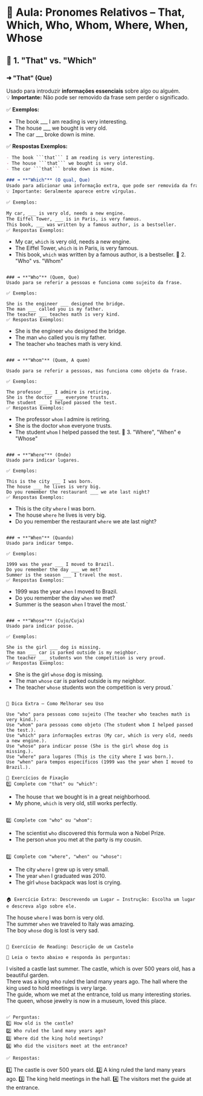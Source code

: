 # 📌 Aula: Pronomes Relativos – That, Which, Who, Whom, Where, When, Whose

## 🔹 1. "That" vs. "Which"

### ➜ **"That"** (Que)
Usado para introduzir **informações essenciais** sobre algo ou alguém.  
💡 **Importante:** Não pode ser removido da frase sem perder o significado.

✅ **Exemplos:**
- The book ___ I am reading is very interesting.
- The house ___ we bought is very old.
- The car ___ broke down is mine.

✅ **Respostas Exemplos:**
```markdown
- The book ```that``` I am reading is very interesting.
- The house ```that``` we bought is very old.
- The car ```that``` broke down is mine.
  
### ➜ **"Which"** (O qual, Que)
Usado para adicionar uma informação extra, que pode ser removida da frase sem alterar o significado principal.
💡 Importante: Geralmente aparece entre vírgulas.

✅ Exemplos:

My car, ___ is very old, needs a new engine.
The Eiffel Tower, ___ is in Paris, is very famous.
This book, ___ was written by a famous author, is a bestseller.
✅ Respostas Exemplos:

```
- My car, ```which``` is very old, needs a new engine.
- The Eiffel Tower, ```which``` is in Paris, is very famous.
- This book, ```which``` was written by a famous author, is a bestseller.
🔹 2. "Who" vs. "Whom"
```

### ➜ **"Who"** (Quem, Que)
Usado para se referir a pessoas e funciona como sujeito da frase.

✅ Exemplos:

She is the engineer ___ designed the bridge.
The man ___ called you is my father.
The teacher ___ teaches math is very kind.
✅ Respostas Exemplos:

```
- She is the engineer ```who``` designed the bridge.
- The man ```who``` called you is my father.
- The teacher ```who``` teaches math is very kind.
```

### ➜ **"Whom"** (Quem, A quem)

Usado para se referir a pessoas, mas funciona como objeto da frase.

✅ Exemplos:

The professor ___ I admire is retiring.
She is the doctor ___ everyone trusts.
The student ___ I helped passed the test.
✅ Respostas Exemplos:

```
- The professor ```whom``` I admire is retiring.
- She is the doctor ```whom``` everyone trusts.
- The student ```whom``` I helped passed the test.
🔹 3. "Where", "When" e "Whose"
```

### ➜ **"Where"** (Onde)
Usado para indicar lugares.

✅ Exemplos:

This is the city ___ I was born.
The house ___ he lives is very big.
Do you remember the restaurant ___ we ate last night?
✅ Respostas Exemplos:

```
- This is the city ```where``` I was born.
- The house ```where``` he lives is very big.
- Do you remember the restaurant ```where``` we ate last night?
```
  
### ➜ **"When"** (Quando)
Usado para indicar tempo.

✅ Exemplos:

1999 was the year ___ I moved to Brazil.
Do you remember the day ___ we met?
Summer is the season ___ I travel the most.
✅ Respostas Exemplos:

```
- 1999 was the year ```when``` I moved to Brazil.
- Do you remember the day ```when``` we met?
- Summer is the season ```when``` I travel the most.`
```

### ➜ **"Whose"** (Cujo/Cuja)
Usado para indicar posse.

✅ Exemplos:

She is the girl ___ dog is missing.
The man ___ car is parked outside is my neighbor.
The teacher ___ students won the competition is very proud.
✅ Respostas Exemplos:

```
- She is the girl ```whose``` dog is missing.
- The man ```whose``` car is parked outside is my neighbor.
- The teacher ```whose``` students won the competition is very proud.`
```

📝 Dica Extra – Como Melhorar seu Uso

Use "who" para pessoas como sujeito (The teacher who teaches math is very kind.).
Use "whom" para pessoas como objeto (The student whom I helped passed the test.).
Use "which" para informações extras (My car, which is very old, needs a new engine.).
Use "whose" para indicar posse (She is the girl whose dog is missing.).
Use "where" para lugares (This is the city where I was born.).
Use "when" para tempos específicos (1999 was the year when I moved to Brazil.).

🎯 Exercícios de Fixação
1️⃣ Complete com "that" ou "which":

```
- The house ```that``` we bought is in a great neighborhood.
- My phone, ```which``` is very old, still works perfectly.
```

2️⃣ Complete com "who" ou "whom":

```
- The scientist ```who``` discovered this formula won a Nobel Prize.
- The person ```whom``` you met at the party is my cousin.
```

3️⃣ Complete com "where", "when" ou "whose":

```
- The city ```where``` I grew up is very small.
- The year ```when``` I graduated was 2010.
- The girl ```whose``` backpack was lost is crying.
```

🏠 Exercício Extra: Descrevendo um Lugar ✏️ Instrução: Escolha um lugar e descreva algo sobre ele.

```
The house ```where``` I was born is very old.  
The summer ```when``` we traveled to Italy was amazing.  
The boy ```whose``` dog is lost is very sad.  
```

🎨 Exercício de Reading: Descrição de um Castelo

📖 Leia o texto abaixo e responda às perguntas:

```
I visited a castle last summer. The castle, which is over 500 years old, has a beautiful garden.  
There was a king who ruled the land many years ago. The hall where the king used to hold meetings is very large.  
The guide, whom we met at the entrance, told us many interesting stories.  
The queen, whose jewelry is now in a museum, loved this place.  
```

✅ Perguntas: 
1️⃣ How old is the castle?
2️⃣ Who ruled the land many years ago?
3️⃣ Where did the king hold meetings?
4️⃣ Who did the visitors meet at the entrance?

✅ Respostas:

```
1️⃣ The castle is over 500 years old.
2️⃣ A king ruled the land many years ago.
3️⃣ The king held meetings in the hall.
4️⃣ The visitors met the guide at the entrance.
```